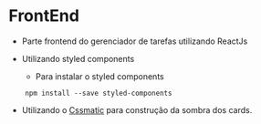 # FrontEnd

* Parte frontend do gerenciador de tarefas utilizando ReactJs
* Utilizando styled components

   * Para instalar o styled components

```
    npm install --save styled-components
```

* Utilizando o <a href = "http://www.cssmatic.com">Cssmatic</a> para construção da sombra dos cards.